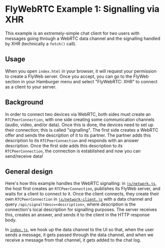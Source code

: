 # FlyWebRTC Example 1: Signalling via XHR

This example is an extremely-simple chat client for two users with messages
going through a WebRTC data channel and the signalling handled by XHR
(technically a `fetch()` call).

## Usage

When you open `index.html` in your browser, it will request your permission to
create a FlyWeb server. Once you accept, you can go to the FlyWeb section in
your Hamburger menu and select "FlyWebRTC: XHR" to connect as a client to your
server.

## Background

In order to connect two devices via WebRTC, both sides must create an
`RTCPeerConnection`, with one side creating some communication channels (audio,
video, and/or data). Once this is done, the devices need to set up their
connection; this is called "signalling". The first side creates a WebRTC offer
and sends the description of it to its partner. The partner adds this
description to its `RTCPeerConnection` and responds with an answer description.
Once the first side adds this description to *its* `RTCPeerConnection`, the
connection is established and now you can send/receive data!

## General design

Here's how this example handles the WebRTC signalling: in
[`js/network.js`](js/network.js), the host first creates an `RTCPeerConnection`,
publishes its FlyWeb server, and waits for a client to connect to it. Once the
client connects, they create their own `RTCPeerConnection` in
[`js/network-client.js`](js/network-client.js) with a data channel and query
`/api/signal?desc=<description>`, where *description* is the connection's local
description for signalling purposes. The server receives this, creates an
answer, and sends it to the client in the HTTP response body.

In [`index.js`](index.js), we hook up the data channel to the UI so that, when
the user sends a message, it gets passed through the data channel, and when we
receive a message from that channel, it gets added to the chat log.
